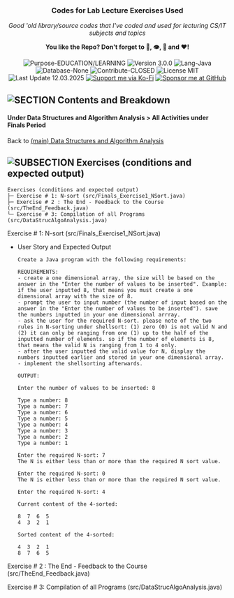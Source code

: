 <!-- <p align="center"><img src="/md_assets/octocat.gif" alt="Logo" width="130" height="130"></p> -->
<h3 align="center">Codes for Lab Lecture Exercises Used</h3>
<p align="center"><em>Good 'old library/source codes that I've coded and used for lecturing CS/IT subjects and topics</em></p>
<p align="center"><strong>You like the Repo? Don't forget to 🌟, 👁️, 🔱 and ❤️!</strong></p>
<p align="center">
   <img src="https://img.shields.io/badge/Purpose-EDUCATION/LEARNING-%2300416a?logoColor=white&labelColor=%2300416a&color=%2324292e&textColor=white" alt="Purpose-EDUCATION/LEARNING">
   <img src="https://img.shields.io/badge/Version-3.0.0-%2300416a?logoColor=white&labelColor=%2300416a&color=%2324292e&textColor=white" alt="Version 3.0.0">
   <img src="https://img.shields.io/badge/Lang-Java-%2300416a?logoColor=white&labelColor=%2300416a&color=%2324292e&textColor=white" alt="Lang-Java">
   <img src="https://img.shields.io/badge/Database-None-%2300416a?logoColor=white&labelColor=%2300416a&color=%2324292e&textColor=white" alt="Database-None">
   <img src="https://img.shields.io/badge/Contribute-CLOSED-%2300416a?logoColor=white&labelColor=%2300416a&color=%2324292e&textColor=white" alt="Contribute-CLOSED">
   <img src="https://img.shields.io/badge/License-MIT-%2300416a?logoColor=white&labelColor=%2300416a&color=%2324292e&textColor=white" alt="License MIT">
   <img src="https://img.shields.io/badge/Last%20Update-12.03.2025-%2300416a?logoColor=white&labelColor=%2300416a&color=%2324292e&textColor=white" alt="Last Update 12.03.2025">
   <a href="https://ko-fi.com/thenocturnaldevgypsy"><img src="https://img.shields.io/badge/Support%20me%20via%20Ko--Fi-%2300416a?logo=ko-fi&logoColor=white&color=%2300416a&textColor=white" alt="Support me via Ko-Fi"></a>
<a href="https://github.com/sponsors/thenocturnaldevgypsy"><img src="https://custom-icon-badges.demolab.com/badge/Sponsor%20me%20at%20GitHub-%2300416a?logo=heart&logoColor=white&color=%2300416a&textColor=white" alt="Sponsor me at GitHub"></a>
</p>

## ![SECTION Contents and Breakdown](https://custom-icon-badges.demolab.com/badge/-Contents%20and%20Breakdown-2471AE?logo=book&logoColor=white&labelColor=2471AE)

#### Under Data Structures and Algorithm Analysis > All Activities under Finals Period

Back to [(main) Data Structures and Algorithm Analysis](Java-Data-Structure-and-Algorithm-Analysis.md)

## ![SUBSECTION Exercises (conditions and expected output)](https://custom-icon-badges.demolab.com/badge/-Exercises%20(conditions%20and%20expected%20output)-24292e?logo=beaker&logoColor=white&labelColor=00416a)

```
Exercises (conditions and expected output)
├─ Exercise # 1: N-sort (src/Finals_Exercise1_NSort.java)
├─ Exercise # 2 : The End - Feedback to the Course (src/TheEnd_Feedback.java)
└─ Exercise # 3: Compilation of all Programs (src/DataStrucAlgoAnalysis.java)
```

Exercise # 1: N-sort (src/Finals_Exercise1_NSort.java)
- User Story and Expected Output
   ```
   Create a Java program with the following requirements: 

   REQUIREMENTS:
   - create a one dimensional array, the size will be based on the answer in the "Enter the number of values to be inserted". Example: if the user inputted 8, that means you must create a one dimensional array with the size of 8.
   - prompt the user to input number (the number of input based on the answer in the "Enter the number of values to be inserted"). save the numbers inputted in your one dimensional arrray.
   - ask the user for the required N-sort. please note of the two rules in N-sorting under shellsort: (1) zero (0) is not valid N and (2) it can only be ranging from one (1) up to the half of the inputted number of elements. so if the number of elements is 8, that means the valid N is ranging from 1 to 4 only.
   - after the user inputted the valid value for N, display the numbers inputted earlier and stored in your one dimensional array.
   - implement the shellsorting afterwards.

   OUTPUT:

   Enter the number of values to be inserted: 8

   Type a number: 8
   Type a number: 7
   Type a number: 6
   Type a number: 5
   Type a number: 4
   Type a number: 3
   Type a number: 2
   Type a number: 1

   Enter the required N-sort: 7
   The N is either less than or more than the required N sort value.

   Enter the required N-sort: 0
   The N is either less than or more than the required N sort value.

   Enter the required N-sort: 4

   Current content of the 4-sorted:

   8  7  6  5  
   4  3  2  1  

   Sorted content of the 4-sorted:

   4  3  2  1  
   8  7  6  5
   ```
Exercise # 2 : The End - Feedback to the Course (src/TheEnd_Feedback.java)

Exercise # 3: Compilation of all Programs (src/DataStrucAlgoAnalysis.java)